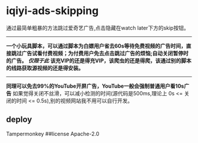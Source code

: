 # iqiyi-ads-skipping
通过最简单粗暴的方法跳过爱奇艺广告,点击隐藏在watch later下方的skip按钮。<hr>
**一个小玩具脚本，可以通过脚本为白嫖用户省去60s等待免费视频的广告时间，直接跳过广告试看付费视频；为付费用户免去点击跳过广告的烦恼;自动关闭暂停时的广告。**
***仅限于此***   **该充VIP的还是得充VIP，该爬虫的还是得爬，该通过别的脚本的线路获取源视频的还是得安装。**<hr>
**同理可以免去99%的YouTube开屏广告，YouTube一般会强制普通用户看10s广告**
如果觉得关闭不丝滑，可以减小检测的时间(源代码是500ms,理论上 0s <= 关闭的时间 <= 0.5s),别的视频网站我不用可以自行开发。
## deploy
Tampermonkey
##license
Apache-2.0 
